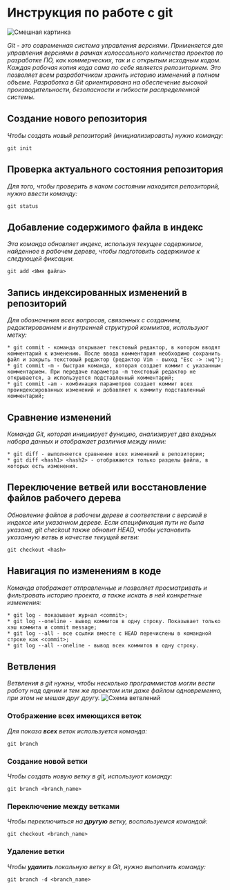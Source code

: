 # Инструкция по работе с git

![Смешная картинка](git_fun.jpg)

*Git - это современная система управления версиями. Применяется для управления версиями в рамках колоссального количества проектов по разработке ПО, как коммерческих, так и с открытым исходным кодом. Каждая рабочая копия кода сама по себе является репозиторием. Это позволяет всем разработчикам хранить историю изменений в полном объеме. Разработка в Git ориентирована на обеспечение высокой производительности, безопасности и гибкости распределенной системы.*

## Создание нового репозитория

*Чтобы создать новый репозиторий (инициализировать) нужно команду:*

    git init

## Проверка актуального состояния репозитория

*Для того, чтобы проверить в каком состоянии находится репозиторий, нужно ввести команду:*

    git status

## Добавление содержимого файла в индекс

*Эта команда обновляет индекс, используя текущее содержимое, найденное в рабочем дереве, чтобы подготовить содержимое к следующей фиксации.*

    git add <Имя файла>

## Запись индексированных изменений в репозиторий

*Для обозначения всех вопросов, связанных с созданием, редактированием и внутренней структурой коммитов, используют метку:*

    * git commit - команда открывает текстовый редактор, в котором вводят комментарий к изменению. После ввода комментария необходимо сохранить файл и закрыть текстовый редактор (редактор Vim - выход "Esc -> :wq");
    * git commit -m - быстрая команда, которая создает коммит с указанным комментарием. При передаче параметра -m текстовый редактор не открывается, а используется подставленный комментарий;
    * git commit -am - комбинация параметров создает коммит всех проиндексированных изменений и добавляет к коммиту подставленный комментарий;

## Сравнение изменений

*Команда Git, которая инициирует функцию, анализирует два входных набора данных и отображает различия между ними:*

    * git diff - выполняется сравнение всех изменений в репозитории;
    * git diff <hash1> <hash2> - отображаются только разделы файла, в которых есть изменения. 

## Переключение ветвей или восстановление файлов рабочего дерева

*Обновление файлов в рабочем дереве в соответствии с версией в индексе или указанном дереве. Если спецификация пути не была указана, git checkout также обновит HEAD, чтобы установить указанную ветвь в качестве текущей ветви:*

    git checkout <hash>

## Навигация по изменениям в коде

*Команда отображает отправленные <commit> и позволяет просматривать и фильтровать историю проекта, а также искать в ней конкретные изменения:*

    * git log - показывает журнал <commit>;
    * git log --oneline - вывод коммитов в одну строку. Показывает только хэш коммита и commit message;
    * git log --all - все ссылки вместе с HEAD перечислены в командной строке как <commit>;
    * git log --all --oneline - вывод всех коммитов в одну строку.

## Ветвления

*Ветвления в git нужны, чтобы несколько программистов могли вести работу над одним и тем же проектом или даже файлом одновременно, при этом не мешая друг другу.*
![Схема ветвлений](branch.png)

### Отображение всех имеющихся веток 

*Для показа **всех** веток используется команда:*

    git branch

### Создание новой ветки

*Чтобы создать новую ветку в git, используют команду:*

    git branch <branch_name>

### Переключение между ветками

*Чтобы переключиться на **другую** ветку, воспользуемся командой:*

    git checkout <branch_name>

### Удаление ветки 

*Чтобы **удалить** локальную ветку в Git, нужно выполнить команду:*

    git branch -d <branch_name>
    
